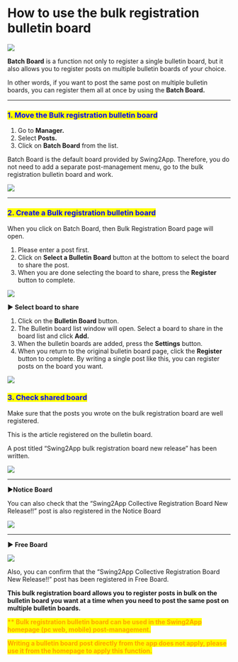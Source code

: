 # How to use the bulk registration bulletin board

![](https://support.swing2app.com/wp-content/uploads/2018/09/post.png)

**Batch Board** is a function not only to register a single bulletin board, but it also allows you to register posts on multiple bulletin boards of your choice.

In other words, if you want to post the same post on multiple bulletin boards, you can register them all at once by using the **Batch Board.**

***

### <mark style="color:blue;">**1. Move the Bulk registration bulletin board**</mark>

1. Go to **Manager.**
2. Select **Posts.**
3. Click on **Batch Board** from the list.

Batch Board is the default board provided by Swing2App. Therefore, you do not need to add a separate post-management menu, go to the bulk registration bulletin board and work.

![](https://support.swing2app.com/wp-content/uploads/2018/09/b56.png)

***

### <mark style="color:blue;">**2.  Create a Bulk registration bulletin board**</mark>

When you click on Batch Board, then Bulk Registration Board page will open.

1. Please enter a post first.
2. Click on **Select a Bulletin Board** button at the bottom to select the board to share the post.&#x20;
3. When you are done selecting the board to share, press the **Register** button to complete.

![](https://support.swing2app.com/wp-content/uploads/2018/09/dfjdf.png)

**▶ Select board to share**

1. Click on the **Bulletin Board** button.&#x20;
2. The Bulletin board list window will open. Select a board to share in the board list and click **Add.**&#x20;
3. When the bulletin boards are added, press the **Settings** button.
4. When you return to the original bulletin board page, click the **Register** button to complete. By writing a single post like this, you can register posts on the board you want.

![](https://support.swing2app.com/wp-content/uploads/2018/09/trufk.png)

### <mark style="color:blue;">**3. Check shared board**</mark>

Make sure that the posts you wrote on the bulk registration board are well registered.

This is the article registered on the bulletin board.

A post titled “Swing2App bulk registration board new release” has been written.

![](https://support.swing2app.com/wp-content/uploads/2018/09/bb29.png)

***

▶**Notice Board**

You can also check that the “Swing2App Collective Registration Board New Release!!” post is also registered in the Notice Board

![](https://support.swing2app.com/wp-content/uploads/2018/09/b60-e1587043443841.png)

***

**▶ Free Board**

![](https://support.swing2app.com/wp-content/uploads/2018/09/b59-e1587043472820.png)

Also, you can confirm that the “Swing2App Collective Registration Board New Release!!” post has been registered in Free Board.

**This bulk registration board allows you to register posts in bulk on the bulletin board you want at a time when you need to post the same post on multiple bulletin boards.**&#x20;



<mark style="color:orange;">**\*\* Bulk registration bulletin board can be used in the Swing2App homepage (pc web, mobile) post-management.**</mark>&#x20;

<mark style="color:orange;">**Writing a bulletin board post directly from the app does not apply, please use it from the homepage to apply this function.**</mark>
